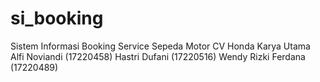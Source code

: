 # si_booking
Sistem Informasi Booking Service Sepeda Motor CV Honda Karya Utama
Alfi Noviandi (17220458)
Hastri Dufani (17220516)
Wendy Rizki Ferdana (17220489)
